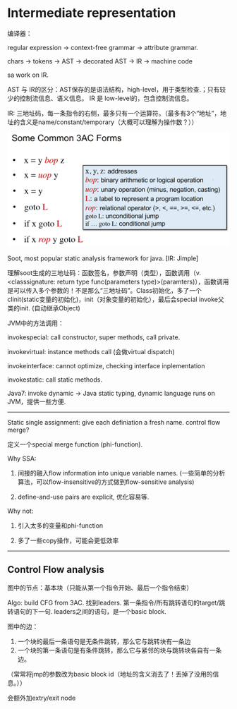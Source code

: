 # Intermediate representation

编译器：

regular expression -> context-free grammar -> attribute grammar. 

chars -> tokens -> AST -> decorated AST -> IR -> machine code

sa work on IR.

AST 与 IR的区分：AST保存的是语法结构，high-level，用于类型检查.；只有较少的控制流信息、语义信息。
IR 是 low-level的，包含控制流信息。

IR: 三地址码，每一条指令的右侧，最多只有一个运算符。（最多有3个“地址”，地址的含义是name/constant/temporary（大概可以理解为操作数？））

![](./pics/02-01.png)

Soot, most popular static analysis framework for java. [IR: Jimple]

理解soot生成的三地址码：函数签名，参数声明（类型），函数调用（v.\<classsignature: return type func(parameters type)\>(paramters)），函数调用是可以传入多个参数的！不是那么“三地址码”。Class初始化，多了一个clinit(static变量的初始化)，init（对象变量的初始化），最后会special invoke父类的init. (自动继承Object)

JVM中的方法调用：

invokespecial: call constructor, super methods, call private.

invokevirtual: instance methods call (会做virtual dispatch)

invokeinterface: cannot optimize, checking interface inplementation

invokestatic: call static methods.

Java7: invoke dynamic -> Java static typing, dynamic language runs on JVM，提供一些方便.

***

Static single assignment: give each definiation a fresh name. control flow merge?

定义一个special merge function (phi-function).

Why SSA: 

1. 间接的融入flow information into unique variable names. (一些简单的分析算法，可以flow-insensitive的方式做到flow-sensitive analysis)

2. define-and-use pairs are explicit, 优化容易等.

Why not:

1. 引入太多的变量和phi-function

2. 多了一些copy操作，可能会更低效率

*** 

## Control Flow analysis

图中的节点：基本块（只能从第一个指令开始、最后一个指令结束）

Algo: build CFG from 3AC. 找到leaders. 第一条指令/所有跳转语句的target/跳转语句的下一句. leaders之间的语句，是一个basic block.

图中的边：

1. 一个块的最后一条语句是无条件跳转，那么它与跳转块有一条边
2. 一个块的第一条语句是有条件跳转，那么它与紧邻的块与跳转块各自有一条边。

（常常将jmp的参数改为basic block id（地址的含义消去了！丢掉了没用的信息。））

会额外加extry/exit node